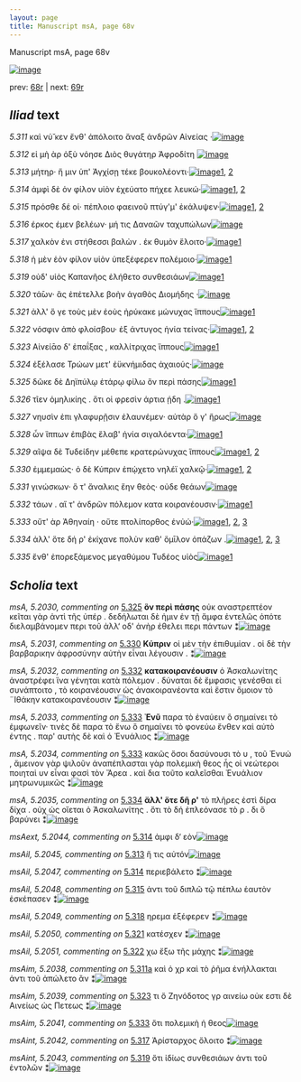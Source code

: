 ```yaml
---
layout: page
title: Manuscript msA, page 68v
---
```


Manuscript msA, page 68v

[![image](http://www.homermultitext.org/iipsrv?OBJ=IIP,1.0&FIF=/project/homer/pyramidal/deepzoom/hmt/vaimg/2017a/VA068VN_0570.tif&WID=100&CVT=JPEG)](http://www.homermultitext.org/ict2/?urn=urn:cite2:hmt:vaimg.2017a:VA068VN_0570)

prev:  [68r](../68r) | next:  [69r](../69r)

## *Iliad* text

*5.311* <a id="5.311"/> καὶ νύ̆ κεν ἔνθ' ἀπόλοιτο ἄναξ ἀνδρῶν Αἰνείας ·[![image](http://www.homermultitext.org/iipsrv?OBJ=IIP,1.0&FIF=/project/homer/pyramidal/deepzoom/hmt/vaimg/2017a/VA068VN_0570.tif&RGN=0.468,0.2096,0.426,0.0316&WID=1000&CVT=JPEG)](http://www.homermultitext.org/ict2/?urn=urn:cite2:hmt:vaimg.2017a:VA068VN_0570@0.468,0.2096,0.426,0.0316)

*5.312* <a id="5.312"/> εἰ μὴ ὰρ ὀξὺ νόησε Διὸς 					θυγάτηρ Ἀφροδίτη 				[![image](http://www.homermultitext.org/iipsrv?OBJ=IIP,1.0&FIF=/project/homer/pyramidal/deepzoom/hmt/vaimg/2017a/VA068VN_0570.tif&RGN=0.463,0.2299,0.4,0.0316&WID=1000&CVT=JPEG)](http://www.homermultitext.org/ict2/?urn=urn:cite2:hmt:vaimg.2017a:VA068VN_0570@0.463,0.2299,0.4,0.0316)

*5.313* <a id="5.313"/> μήτηρ· ἥ μιν ὑπ' Ἀγχίσῃ τέκε βουκολέοντι·[![image](http://www.homermultitext.org/iipsrv?OBJ=IIP,1.0&FIF=/project/homer/pyramidal/deepzoom/hmt/vaimg/2017a/VA068VN_0570.tif&RGN=0.472,0.2509,0.393,0.0316&WID=1000&CVT=JPEG)](http://www.homermultitext.org/ict2/?urn=urn:cite2:hmt:vaimg.2017a:VA068VN_0570@0.472,0.2509,0.393,0.0316)[1](#msAil_5.2046), [2](#msAil_5.2045)

*5.314* <a id="5.314"/> ἀμφὶ δὲ ὁν φίλον υἱὸν ἐχεύατο πήχεε λευκώ·[![image](http://www.homermultitext.org/iipsrv?OBJ=IIP,1.0&FIF=/project/homer/pyramidal/deepzoom/hmt/vaimg/2017a/VA068VN_0570.tif&RGN=0.468,0.2682,0.409,0.0316&WID=1000&CVT=JPEG)](http://www.homermultitext.org/ict2/?urn=urn:cite2:hmt:vaimg.2017a:VA068VN_0570@0.468,0.2682,0.409,0.0316)[1](#msAil_5.2047), [2](#msAext_5.2044)

*5.315* <a id="5.315"/> πρόσθε δέ οἱ· πέπλοιο φαεινοῦ πτύγ'μ' ἐκάλυψεν·[![image](http://www.homermultitext.org/iipsrv?OBJ=IIP,1.0&FIF=/project/homer/pyramidal/deepzoom/hmt/vaimg/2017a/VA068VN_0570.tif&RGN=0.466,0.2885,0.401,0.0316&WID=1000&CVT=JPEG)](http://www.homermultitext.org/ict2/?urn=urn:cite2:hmt:vaimg.2017a:VA068VN_0570@0.466,0.2885,0.401,0.0316)[1](#msAil_5.2048), [2](#msA_5.2028)

*5.316* <a id="5.316"/> έρκος έμεν βελέων· μή τις Δαναῶν ταχυπώλων[![image](http://www.homermultitext.org/iipsrv?OBJ=IIP,1.0&FIF=/project/homer/pyramidal/deepzoom/hmt/vaimg/2017a/VA068VN_0570.tif&RGN=0.469,0.3065,0.41,0.0316&WID=1000&CVT=JPEG)](http://www.homermultitext.org/ict2/?urn=urn:cite2:hmt:vaimg.2017a:VA068VN_0570@0.469,0.3065,0.41,0.0316)

*5.317* <a id="5.317"/> χαλκὸν ἐνι στήθεσσι βαλὼν . ἐκ θυμὸν ἕλοιτο·[![image](http://www.homermultitext.org/iipsrv?OBJ=IIP,1.0&FIF=/project/homer/pyramidal/deepzoom/hmt/vaimg/2017a/VA068VN_0570.tif&RGN=0.463,0.3261,0.397,0.0316&WID=1000&CVT=JPEG)](http://www.homermultitext.org/ict2/?urn=urn:cite2:hmt:vaimg.2017a:VA068VN_0570@0.463,0.3261,0.397,0.0316)[1](#msAint_5.2042)

*5.318* <a id="5.318"/> ἡ μὲν ἑὸν φίλον υἱὸν ὑπεξέφερεν πολέμοιο·[![image](http://www.homermultitext.org/iipsrv?OBJ=IIP,1.0&FIF=/project/homer/pyramidal/deepzoom/hmt/vaimg/2017a/VA068VN_0570.tif&RGN=0.475,0.3441,0.385,0.0316&WID=1000&CVT=JPEG)](http://www.homermultitext.org/ict2/?urn=urn:cite2:hmt:vaimg.2017a:VA068VN_0570@0.475,0.3441,0.385,0.0316)[1](#msAil_5.2049)

*5.319* <a id="5.319"/> οὐδ' υἱὸς Καπανῆος 					ἐλήθετο συνθεσιάων[![image](http://www.homermultitext.org/iipsrv?OBJ=IIP,1.0&FIF=/project/homer/pyramidal/deepzoom/hmt/vaimg/2017a/VA068VN_0570.tif&RGN=0.476,0.3614,0.363,0.0316&WID=1000&CVT=JPEG)](http://www.homermultitext.org/ict2/?urn=urn:cite2:hmt:vaimg.2017a:VA068VN_0570@0.476,0.3614,0.363,0.0316)[1](#msAint_5.2043)

*5.320* <a id="5.320"/> τά̄ων· ἃς ἐπέτελλε βοὴν ἀγαθὸς Διομήδης ·[![image](http://www.homermultitext.org/iipsrv?OBJ=IIP,1.0&FIF=/project/homer/pyramidal/deepzoom/hmt/vaimg/2017a/VA068VN_0570.tif&RGN=0.474,0.3787,0.406,0.0316&WID=1000&CVT=JPEG)](http://www.homermultitext.org/ict2/?urn=urn:cite2:hmt:vaimg.2017a:VA068VN_0570@0.474,0.3787,0.406,0.0316)

*5.321* <a id="5.321"/> ἀλλ' ὅ γε τοὺς μὲν ἑοὺς ἠρύκακε μώνυχας ἵππους[![image](http://www.homermultitext.org/iipsrv?OBJ=IIP,1.0&FIF=/project/homer/pyramidal/deepzoom/hmt/vaimg/2017a/VA068VN_0570.tif&RGN=0.473,0.3944,0.422,0.0316&WID=1000&CVT=JPEG)](http://www.homermultitext.org/ict2/?urn=urn:cite2:hmt:vaimg.2017a:VA068VN_0570@0.473,0.3944,0.422,0.0316)[1](#msAil_5.2050)

*5.322* <a id="5.322"/> νόσφιν ἀπὸ φλοίσβου· ἐξ άντυγος ἡνία τείνας·[![image](http://www.homermultitext.org/iipsrv?OBJ=IIP,1.0&FIF=/project/homer/pyramidal/deepzoom/hmt/vaimg/2017a/VA068VN_0570.tif&RGN=0.475,0.4132,0.413,0.0316&WID=1000&CVT=JPEG)](http://www.homermultitext.org/ict2/?urn=urn:cite2:hmt:vaimg.2017a:VA068VN_0570@0.475,0.4132,0.413,0.0316)[1](#msA_5.2029), [2](#msAil_5.2051)

*5.323* <a id="5.323"/> Αἰνείᾱο δ' ἐπαΐξας , 					καλλίτριχας ἵππους[![image](http://www.homermultitext.org/iipsrv?OBJ=IIP,1.0&FIF=/project/homer/pyramidal/deepzoom/hmt/vaimg/2017a/VA068VN_0570.tif&RGN=0.469,0.4305,0.391,0.0316&WID=1000&CVT=JPEG)](http://www.homermultitext.org/ict2/?urn=urn:cite2:hmt:vaimg.2017a:VA068VN_0570@0.469,0.4305,0.391,0.0316)[1](#msAim_5.2039)

*5.324* <a id="5.324"/> ἐξέλασε Τρώων μετ' 					ἐϋκνήμιδας ἀχαιούς·[![image](http://www.homermultitext.org/iipsrv?OBJ=IIP,1.0&FIF=/project/homer/pyramidal/deepzoom/hmt/vaimg/2017a/VA068VN_0570.tif&RGN=0.467,0.4493,0.403,0.0316&WID=1000&CVT=JPEG)](http://www.homermultitext.org/ict2/?urn=urn:cite2:hmt:vaimg.2017a:VA068VN_0570@0.467,0.4493,0.403,0.0316)

*5.325* <a id="5.325"/> δῶκε δὲ Δηϊπύλῳ ἑτάρῳ 					φίλω ὃν περὶ πάσης[![image](http://www.homermultitext.org/iipsrv?OBJ=IIP,1.0&FIF=/project/homer/pyramidal/deepzoom/hmt/vaimg/2017a/VA068VN_0570.tif&RGN=0.466,0.4696,0.42,0.0308&WID=1000&CVT=JPEG)](http://www.homermultitext.org/ict2/?urn=urn:cite2:hmt:vaimg.2017a:VA068VN_0570@0.466,0.4696,0.42,0.0308)[1](#msA_5.2030)

*5.326* <a id="5.326"/> τῖεν ὁμηλικίης . ὅτι οἱ φρεσὶν άρτια ῄδη .[![image](http://www.homermultitext.org/iipsrv?OBJ=IIP,1.0&FIF=/project/homer/pyramidal/deepzoom/hmt/vaimg/2017a/VA068VN_0570.tif&RGN=0.473,0.4869,0.391,0.0308&WID=1000&CVT=JPEG)](http://www.homermultitext.org/ict2/?urn=urn:cite2:hmt:vaimg.2017a:VA068VN_0570@0.473,0.4869,0.391,0.0308)[1](#msAil_5.2052)

*5.327* <a id="5.327"/> νηυσὶν ἐπι γλαφυρῇσιν ἐλαυνέμεν· αὐτὰρ ὅ γ' ἥρως[![image](http://www.homermultitext.org/iipsrv?OBJ=IIP,1.0&FIF=/project/homer/pyramidal/deepzoom/hmt/vaimg/2017a/VA068VN_0570.tif&RGN=0.477,0.5079,0.439,0.0308&WID=1000&CVT=JPEG)](http://www.homermultitext.org/ict2/?urn=urn:cite2:hmt:vaimg.2017a:VA068VN_0570@0.477,0.5079,0.439,0.0308)

*5.328* <a id="5.328"/> ὧν ἵππων ἐπιβὰς ἔλαβ' ἡνία σιγαλόεντα·[![image](http://www.homermultitext.org/iipsrv?OBJ=IIP,1.0&FIF=/project/homer/pyramidal/deepzoom/hmt/vaimg/2017a/VA068VN_0570.tif&RGN=0.473,0.5267,0.402,0.0308&WID=1000&CVT=JPEG)](http://www.homermultitext.org/ict2/?urn=urn:cite2:hmt:vaimg.2017a:VA068VN_0570@0.473,0.5267,0.402,0.0308)[1](#msAil_5.2053)

*5.329* <a id="5.329"/> αῖψα δὲ Τυδείδην 					μέθεπε κρατερώνυχας ἵππους[![image](http://www.homermultitext.org/iipsrv?OBJ=IIP,1.0&FIF=/project/homer/pyramidal/deepzoom/hmt/vaimg/2017a/VA068VN_0570.tif&RGN=0.475,0.5432,0.432,0.0308&WID=1000&CVT=JPEG)](http://www.homermultitext.org/ict2/?urn=urn:cite2:hmt:vaimg.2017a:VA068VN_0570@0.475,0.5432,0.432,0.0308)[1](#msAil_5.2054), [2](#msAim_5.2040)

*5.330* <a id="5.330"/> ἐμμεμαὼς· ὁ δὲ Κύπριν 					ἐπῴχετο νηλέϊ χαλκῷ·[![image](http://www.homermultitext.org/iipsrv?OBJ=IIP,1.0&FIF=/project/homer/pyramidal/deepzoom/hmt/vaimg/2017a/VA068VN_0570.tif&RGN=0.476,0.5635,0.432,0.0308&WID=1000&CVT=JPEG)](http://www.homermultitext.org/ict2/?urn=urn:cite2:hmt:vaimg.2017a:VA068VN_0570@0.476,0.5635,0.432,0.0308)[1](#msA_5.2031), [2](#msAil_5.2055)

*5.331* <a id="5.331"/> γινώσκων· ὅ τ' ἄναλκις ἔην θεὸς· οὐδε θεάων[![image](http://www.homermultitext.org/iipsrv?OBJ=IIP,1.0&FIF=/project/homer/pyramidal/deepzoom/hmt/vaimg/2017a/VA068VN_0570.tif&RGN=0.477,0.5838,0.428,0.0338&WID=1000&CVT=JPEG)](http://www.homermultitext.org/ict2/?urn=urn:cite2:hmt:vaimg.2017a:VA068VN_0570@0.477,0.5838,0.428,0.0338)

*5.332* <a id="5.332"/> τάων . αἵ τ' ἀνδρῶν πόλεμον κατα κοιρανέουσιν·[![image](http://www.homermultitext.org/iipsrv?OBJ=IIP,1.0&FIF=/project/homer/pyramidal/deepzoom/hmt/vaimg/2017a/VA068VN_0570.tif&RGN=0.481,0.6003,0.428,0.0338&WID=1000&CVT=JPEG)](http://www.homermultitext.org/ict2/?urn=urn:cite2:hmt:vaimg.2017a:VA068VN_0570@0.481,0.6003,0.428,0.0338)[1](#msA_5.2032)

*5.333* <a id="5.333"/> οὔτ' ὰρ Ἀθηναίη · οὔτε 					πτολίπορθος ἐνὐώ·[![image](http://www.homermultitext.org/iipsrv?OBJ=IIP,1.0&FIF=/project/homer/pyramidal/deepzoom/hmt/vaimg/2017a/VA068VN_0570.tif&RGN=0.481,0.6221,0.384,0.0293&WID=1000&CVT=JPEG)](http://www.homermultitext.org/ict2/?urn=urn:cite2:hmt:vaimg.2017a:VA068VN_0570@0.481,0.6221,0.384,0.0293)[1](#msA_5.2034), [2](#msA_5.2033), [3](#msAim_5.2041)

*5.334* <a id="5.334"/> ἀλλ' ὅτε δή ρ' ἐκίχανε πολὺν καθ' ὅμῑλον ὀπάζων .[![image](http://www.homermultitext.org/iipsrv?OBJ=IIP,1.0&FIF=/project/homer/pyramidal/deepzoom/hmt/vaimg/2017a/VA068VN_0570.tif&RGN=0.481,0.6416,0.425,0.0293&WID=1000&CVT=JPEG)](http://www.homermultitext.org/ict2/?urn=urn:cite2:hmt:vaimg.2017a:VA068VN_0570@0.481,0.6416,0.425,0.0293)[1](#msA_5.2035), [2](#msAil_5.2056), [3](#msA_5.2036)

*5.335* <a id="5.335"/> ἔνθ' ἐπορεξάμενος μεγαθύμου Τυδέος υἱὸς[![image](http://www.homermultitext.org/iipsrv?OBJ=IIP,1.0&FIF=/project/homer/pyramidal/deepzoom/hmt/vaimg/2017a/VA068VN_0570.tif&RGN=0.481,0.6612,0.391,0.0293&WID=1000&CVT=JPEG)](http://www.homermultitext.org/ict2/?urn=urn:cite2:hmt:vaimg.2017a:VA068VN_0570@0.481,0.6612,0.391,0.0293)[1](#msAil_5.2057)

## *Scholia* text

*msA, 5.2030, commenting on* [5.325](#5.325)  <a id="msA_5.2030"/> **ὃν περὶ πάσης** οὐκ αναστρεπτέον κεῖται γὰρ ἀντὶ τῆς ὑπέρ . δεδήλωται δὲ ἡμιν ἐν τῇ ἄμφα ἐντελῶς ὁπότε διελαμβάνομεν περι τοῦ ἀλλ‘ οδ' ἀνὴρ ἐθελει περι πάντων ⁑[![image](http://www.homermultitext.org/iipsrv?OBJ=IIP,1.0&FIF=/project/homer/pyramidal/deepzoom/hmt/vaimg/2017a/VA068VN_0570.tif&RGN=0.18680914,0.46168741,0.22844510,0.07053942&WID=1000&CVT=JPEG)](http://www.homermultitext.org/ict2/?urn=urn:cite2:hmt:vaimg.2017a:VA068VN_0570@0.18680914,0.46168741,0.22844510,0.07053942)

*msA, 5.2031, commenting on* [5.330](#5.330)  <a id="msA_5.2031"/> **Κύπριν** οἱ μὲν τὴν ἐπιθυμίαν . οἱ δὲ τὴν βαρβαρικην ἀφροσύνην αὐτὴν εἶναι λέγουσιν . ⁑[![image](http://www.homermultitext.org/iipsrv?OBJ=IIP,1.0&FIF=/project/homer/pyramidal/deepzoom/hmt/vaimg/2017a/VA068VN_0570.tif&RGN=0.18238762,0.51950207,0.23323508,0.04840941&WID=1000&CVT=JPEG)](http://www.homermultitext.org/ict2/?urn=urn:cite2:hmt:vaimg.2017a:VA068VN_0570@0.18238762,0.51950207,0.23323508,0.04840941)

*msA, 5.2032, commenting on* [5.332](#5.332)  <a id="msA_5.2032"/> **κατακοιρανέουσιν** ὁ Ἀσκαλωνίτης ἀναστρέφει ἵνα γένηται κατὰ πόλεμον . δύναται δὲ ἔμφασις γενέσθαι εἰ συνάπτοιτο , τὸ κοιρανέουσιν ὡς ἀνακοιρανέοντα καὶ ἔστιν ὅμοιον τὸ ¨Ιθάκην κατακοιρανέουσιν ⁑[![image](http://www.homermultitext.org/iipsrv?OBJ=IIP,1.0&FIF=/project/homer/pyramidal/deepzoom/hmt/vaimg/2017a/VA068VN_0570.tif&RGN=0.19307296,0.55629322,0.22365512,0.10318119&WID=1000&CVT=JPEG)](http://www.homermultitext.org/ict2/?urn=urn:cite2:hmt:vaimg.2017a:VA068VN_0570@0.19307296,0.55629322,0.22365512,0.10318119)

*msA, 5.2033, commenting on* [5.333](#5.333)  <a id="msA_5.2033"/> **Ἐνῦ** παρα τὸ ἐναύειν ὃ σημαίνει τὸ ἐμφωνεῖν· τινὲς δὲ παρα τὸ ἔνω ὃ σημαίνει τὸ φονεύω ἔνθεν καὶ αὐτὸ έντης . παρ' αυτὴς δὲ καὶ ὁ Ἐνυάλιος ⁑[![image](http://www.homermultitext.org/iipsrv?OBJ=IIP,1.0&FIF=/project/homer/pyramidal/deepzoom/hmt/vaimg/2017a/VA068VN_0570.tif&RGN=0.19970523,0.64591978,0.22955048,0.08105118&WID=1000&CVT=JPEG)](http://www.homermultitext.org/ict2/?urn=urn:cite2:hmt:vaimg.2017a:VA068VN_0570@0.19970523,0.64591978,0.22955048,0.08105118)

*msA, 5.2034, commenting on* [5.333](#5.333)  <a id="msA_5.2034"/> κακῶς ὅσοι δασύνουσι τὸ υ , τοῦ Ἐνυώ , ἄμεινον γὰρ ψιλοῦν ἀναπέπλασται γὰρ πολεμικὴ θεος ἧς οἱ νεώτεροι ποιηταὶ υν εἶναι φασὶ τὸν Ἄρεα . καὶ δια τοῦτο καλεῖσθαι Ἐνυάλιον μητρωνυμικῶς ⁑[![image](http://www.homermultitext.org/iipsrv?OBJ=IIP,1.0&FIF=/project/homer/pyramidal/deepzoom/hmt/vaimg/2017a/VA068VN_0570.tif&RGN=0.22291820,0.70650069,0.67428150,0.05062241&WID=1000&CVT=JPEG)](http://www.homermultitext.org/ict2/?urn=urn:cite2:hmt:vaimg.2017a:VA068VN_0570@0.22291820,0.70650069,0.67428150,0.05062241)

*msA, 5.2035, commenting on* [5.334](#5.334)  <a id="msA_5.2035"/> **ἄλλ' ὅτε δῆ ρ'** τὸ πλῆρες ἐστὶ δίρα δίχα . οὐχ ὡς οἴεται ὁ Ἀσκαλωνίτης . ὅτι τὸ δή ἐπλεόνασε τὸ ρ . δι ὃ βαρύνει ⁑[![image](http://www.homermultitext.org/iipsrv?OBJ=IIP,1.0&FIF=/project/homer/pyramidal/deepzoom/hmt/vaimg/2017a/VA068VN_0570.tif&RGN=0.22347089,0.73914246,0.67372881,0.03430152&WID=1000&CVT=JPEG)](http://www.homermultitext.org/ict2/?urn=urn:cite2:hmt:vaimg.2017a:VA068VN_0570@0.22347089,0.73914246,0.67372881,0.03430152)

*msAext, 5.2044, commenting on* [5.314](#5.314)  <a id="msAext_5.2044"/> ἀμφι δ‘ εὸν[![image](http://www.homermultitext.org/iipsrv?OBJ=IIP,1.0&FIF=/project/homer/pyramidal/deepzoom/hmt/vaimg/2017a/VA068VN_0570.tif&RGN=0.11422255,0.27828492,0.05637436,0.01452282&WID=1000&CVT=JPEG)](http://www.homermultitext.org/ict2/?urn=urn:cite2:hmt:vaimg.2017a:VA068VN_0570@0.11422255,0.27828492,0.05637436,0.01452282)

*msAil, 5.2045, commenting on* [5.313](#5.313)  <a id="msAil_5.2045"/> ἥ τις αὐτόν[![image](http://www.homermultitext.org/iipsrv?OBJ=IIP,1.0&FIF=/project/homer/pyramidal/deepzoom/hmt/vaimg/2017a/VA068VN_0570.tif&RGN=0.56521739,0.25352697,0.02947679,0.00567082&WID=1000&CVT=JPEG)](http://www.homermultitext.org/ict2/?urn=urn:cite2:hmt:vaimg.2017a:VA068VN_0570@0.56521739,0.25352697,0.02947679,0.00567082)

*msAil, 5.2047, commenting on* [5.314](#5.314)  <a id="msAil_5.2047"/> περιεβάλετο ⁑[![image](http://www.homermultitext.org/iipsrv?OBJ=IIP,1.0&FIF=/project/homer/pyramidal/deepzoom/hmt/vaimg/2017a/VA068VN_0570.tif&RGN=0.69454679,0.27109267,0.0504790,0.00788382&WID=1000&CVT=JPEG)](http://www.homermultitext.org/ict2/?urn=urn:cite2:hmt:vaimg.2017a:VA068VN_0570@0.69454679,0.27109267,0.0504790,0.00788382)

*msAil, 5.2048, commenting on* [5.315](#5.315)  <a id="msAil_5.2048"/> ἀντι τοῦ διπλῶ τῷ πέπλω ἑαυτὸν ἐσκέπασεν ⁑[![image](http://www.homermultitext.org/iipsrv?OBJ=IIP,1.0&FIF=/project/homer/pyramidal/deepzoom/hmt/vaimg/2017a/VA068VN_0570.tif&RGN=0.69675755,0.29017981,0.13983051,0.00774550&WID=1000&CVT=JPEG)](http://www.homermultitext.org/ict2/?urn=urn:cite2:hmt:vaimg.2017a:VA068VN_0570@0.69675755,0.29017981,0.13983051,0.00774550)

*msAil, 5.2049, commenting on* [5.318](#5.318)  <a id="msAil_5.2049"/> ηρεμα ἐξέφερεν ⁑[![image](http://www.homermultitext.org/iipsrv?OBJ=IIP,1.0&FIF=/project/homer/pyramidal/deepzoom/hmt/vaimg/2017a/VA068VN_0570.tif&RGN=0.69233604,0.34384509,0.06319086,0.00843707&WID=1000&CVT=JPEG)](http://www.homermultitext.org/ict2/?urn=urn:cite2:hmt:vaimg.2017a:VA068VN_0570@0.69233604,0.34384509,0.06319086,0.00843707)

*msAil, 5.2050, commenting on* [5.321](#5.321)  <a id="msAil_5.2050"/> κατέσχεν ⁑[![image](http://www.homermultitext.org/iipsrv?OBJ=IIP,1.0&FIF=/project/homer/pyramidal/deepzoom/hmt/vaimg/2017a/VA068VN_0570.tif&RGN=0.69159912,0.39640387,0.02984525,0.00774550&WID=1000&CVT=JPEG)](http://www.homermultitext.org/ict2/?urn=urn:cite2:hmt:vaimg.2017a:VA068VN_0570@0.69159912,0.39640387,0.02984525,0.00774550)

*msAil, 5.2051, commenting on* [5.322](#5.322)  <a id="msAil_5.2051"/> χω ἔξω τῆς μάχης ⁑[![image](http://www.homermultitext.org/iipsrv?OBJ=IIP,1.0&FIF=/project/homer/pyramidal/deepzoom/hmt/vaimg/2017a/VA068VN_0570.tif&RGN=0.52929256,0.41327801,0.06226971,0.00968188&WID=1000&CVT=JPEG)](http://www.homermultitext.org/ict2/?urn=urn:cite2:hmt:vaimg.2017a:VA068VN_0570@0.52929256,0.41327801,0.06226971,0.00968188)

*msAim, 5.2038, commenting on* [5.311a](#5.311a)  <a id="msAim_5.2038"/> καὶ ὁ χρ καὶ τὸ ῥῆμα ἐνήλλακται ἀντι τοῦ ἀπώλετο ἂν ⁑[![image](http://www.homermultitext.org/iipsrv?OBJ=IIP,1.0&FIF=/project/homer/pyramidal/deepzoom/hmt/vaimg/2017a/VA068VN_0570.tif&RGN=0.41599116,0.21604426,0.06153279,0.04647303&WID=1000&CVT=JPEG)](http://www.homermultitext.org/ict2/?urn=urn:cite2:hmt:vaimg.2017a:VA068VN_0570@0.41599116,0.21604426,0.06153279,0.04647303)

*msAim, 5.2039, commenting on* [5.323](#5.323)  <a id="msAim_5.2039"/> τι ὅ Ζηνόδοτος γρ αινείω οὐκ εστι δὲ Αινείως ὡς Πετεως ⁑[![image](http://www.homermultitext.org/iipsrv?OBJ=IIP,1.0&FIF=/project/homer/pyramidal/deepzoom/hmt/vaimg/2017a/VA068VN_0570.tif&RGN=0.41341194,0.43983402,0.05747973,0.03762102&WID=1000&CVT=JPEG)](http://www.homermultitext.org/ict2/?urn=urn:cite2:hmt:vaimg.2017a:VA068VN_0570@0.41341194,0.43983402,0.05747973,0.03762102)

*msAim, 5.2041, commenting on* [5.333](#5.333)  <a id="msAim_5.2041"/> ὅτι πολεμικὴ ἡ θεος[![image](http://www.homermultitext.org/iipsrv?OBJ=IIP,1.0&FIF=/project/homer/pyramidal/deepzoom/hmt/vaimg/2017a/VA068VN_0570.tif&RGN=0.42962417,0.63485477,0.05766396,0.01037344&WID=1000&CVT=JPEG)](http://www.homermultitext.org/ict2/?urn=urn:cite2:hmt:vaimg.2017a:VA068VN_0570@0.42962417,0.63485477,0.05766396,0.01037344)

*msAint, 5.2042, commenting on* [5.317](#5.317)  <a id="msAint_5.2042"/> Ἀρίσταρχος ὄλοιτο ⁑[![image](http://www.homermultitext.org/iipsrv?OBJ=IIP,1.0&FIF=/project/homer/pyramidal/deepzoom/hmt/vaimg/2017a/VA068VN_0570.tif&RGN=0.85593220,0.33236515,0.03039794,0.01742739&WID=1000&CVT=JPEG)](http://www.homermultitext.org/ict2/?urn=urn:cite2:hmt:vaimg.2017a:VA068VN_0570@0.85593220,0.33236515,0.03039794,0.01742739)

*msAint, 5.2043, commenting on* [5.319](#5.319)  <a id="msAint_5.2043"/> ὅτι ἰδίως συνθεσιάων ἀντι τοῦ ἐντολῶν ⁑[![image](http://www.homermultitext.org/iipsrv?OBJ=IIP,1.0&FIF=/project/homer/pyramidal/deepzoom/hmt/vaimg/2017a/VA068VN_0570.tif&RGN=0.83695652,0.36597510,0.05103169,0.02282158&WID=1000&CVT=JPEG)](http://www.homermultitext.org/ict2/?urn=urn:cite2:hmt:vaimg.2017a:VA068VN_0570@0.83695652,0.36597510,0.05103169,0.02282158)
